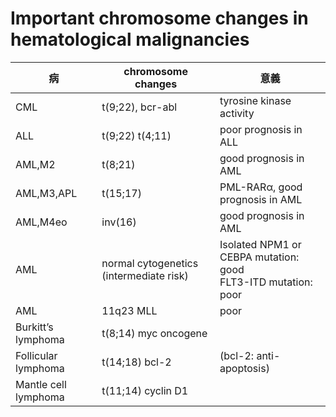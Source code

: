 # Important chromosome changes in hematological malignancies
| 病 | chromosome changes | 意義 |
| --- | --- | --- |
| CML | t(9;22), bcr-abl | tyrosine kinase activity |
| ALL | t(9;22) t(4;11) | poor prognosis in ALL |
| AML,M2 | t(8;21) | good prognosis in AML |
| AML,M3,APL | t(15;17) | PML-RARα, good prognosis in AML |
| AML,M4eo | inv(16) | good prognosis in AML |
| AML | normal cytogenetics (intermediate risk) | Isolated NPM1 or CEBPA mutation: good <br> FLT3-ITD mutation: poor |
| AML | 11q23 MLL | poor |
| Burkitt’s lymphoma | t(8;14) myc oncogene |
| Follicular lymphoma | t(14;18) bcl-2 | (bcl-2: anti-apoptosis) |
| Mantle cell lymphoma | t(11;14) cyclin D1 |
